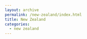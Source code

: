 ```yaml
---
layout: archive
permalink: /new-zealand/index.html
title: New Zealand
categories:
  - new zealand
---
```

